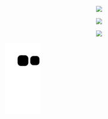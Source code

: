 
  
 <p align="center"> 
 <img src="https://cdn.discordapp.com/attachments/1127160207160643584/1149695656483639377/637273165c6b1c33da5f3ec3eb83b9db.gif"> 

 </p> 

<div align="center"> 
 <!-- <a href="https://discord.com/users/202740603790819328" > --> 
   <a href="https://thicc-thighs.de/" > 
    <img src="https://lanyard.kyrie25.me/api/800689202588811294?waveColor=8B8BFA&waveSpotifyColor=B48EF7&gradient=7E37F9-B48EF7-E568C4&imgStyle=square"  /> 
   </a>
</div>
 <p align="center"> 
 <img src="https://komarev.com/ghpvc/?username=kinxyz&color=grey"> 
 </p>

<picture>
  <source
    media="(prefers-color-scheme: dark)"
    srcset="https://raw.githubusercontent.com/kinxyz/kinxyz/preview/github-contribution-grid-snake-dark.svg?palette=github-dark"
  />
  <source
    media="(prefers-color-scheme: light)"
    srcset="https://raw.githubusercontent.com/kinxyz/kinxyz/preview/github-contribution-grid-snake.svg"
  />
  <img
    alt="snake eating my contribution"
    src="https://raw.githubusercontent.com/kinxyz/kinxyz/preview/github-contribution-grid-snake.svg"
  />
</picture>